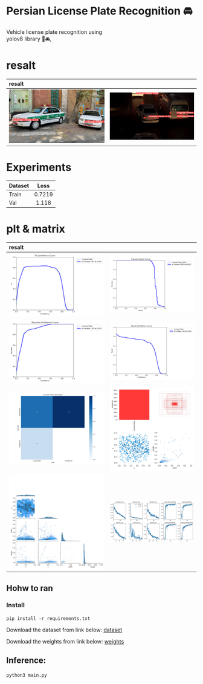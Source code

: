 # Persian License Plate Recognition 🚘
Vehicle license plate recognition using   
 yolov8 library 🚗🚘,
 # **resalt**

| resalt |  	     | 
| :---   |   :---:   | 
| ![screen shot](https://github.com/MohamadNematizadeh/Persian-License-Plate-Recognition/blob/main/Plt_matrix/f4a27dbd-10a4-4f39-bd16-09e0999a67a3.jpg?raw=true)    |  ![screen shot](https://github.com/MohamadNematizadeh/Persian-License-Plate-Recognition/blob/main/results2.jpg?raw=true)  |

# Experiments
| Dataset |  Loss	     | 
| :---   |   :---:   | 
|Train   |  0.7219  | 
|Val     |    1.118    |
# plt & matrix

| resalt |  	     | 
| :---   |   :---:   | 
| ![screen shot](https://github.com/MohamadNematizadeh/Persian-License-Plate-Recognition/blob/main/Plt_matrix/F1_curve.png?raw=true)    |  ![screen shot](https://github.com/MohamadNematizadeh/Persian-License-Plate-Recognition/blob/main/Plt_matrix/PR_curve.png?raw=true)  |
| ![screen shot](https://github.com/MohamadNematizadeh/Persian-License-Plate-Recognition/blob/main/Plt_matrix/P_curve.png?raw=true)    |  ![screen shot](https://github.com/MohamadNematizadeh/Persian-License-Plate-Recognition/blob/main/Plt_matrix/R_curve.png?raw=true)  | 
| ![screen shot](https://github.com/MohamadNematizadeh/Persian-License-Plate-Recognition/blob/main/Plt_matrix/confusion_matrix_normalized.png?raw=true)    |  ![screen shot](https://github.com/MohamadNematizadeh/Persian-License-Plate-Recognition/blob/main/Plt_matrix/labels.jpg?raw=true)  | 
| ![screen shot](https://github.com/MohamadNematizadeh/Persian-License-Plate-Recognition/blob/main/Plt_matrix/labels_correlogram.jpg?raw=true)    |  ![screen shot](https://github.com/MohamadNematizadeh/Persian-License-Plate-Recognition/blob/main/results.png?raw=true)  | 
## Hohw to ran
### Install
```
pip install -r requirements.txt
```
Download the  dataset from link below:
[dataset](https://drive.google.com/drive/folders/1II8AoCIZAb1PLai5CT98RrkNCPFmX3Qv?usp=drive_link)

Download the  weights from link below:
  [weights](https://drive.google.com/file/d/1lUs3NwrGLw1CPtg0J7RtPmxgIaVyfkB7/view?usp=drive_link)

## Inference:
```
python3 main.py
```




